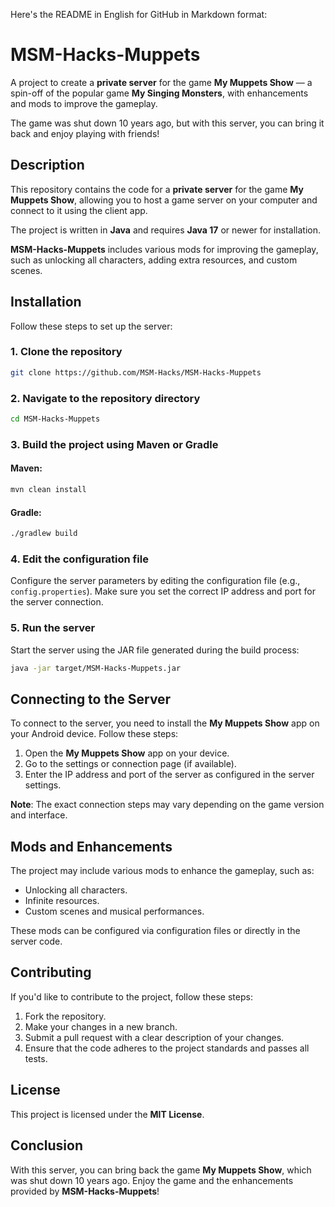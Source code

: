 Here's the README in English for GitHub in Markdown format:

# MSM-Hacks-Muppets

A project to create a **private server** for the game **My Muppets Show** — a spin-off of the popular game **My Singing Monsters**, with enhancements and mods to improve the gameplay.

The game was shut down 10 years ago, but with this server, you can bring it back and enjoy playing with friends!

## Description

This repository contains the code for a **private server** for the game **My Muppets Show**, allowing you to host a game server on your computer and connect to it using the client app.

The project is written in **Java** and requires **Java 17** or newer for installation.

**MSM-Hacks-Muppets** includes various mods for improving the gameplay, such as unlocking all characters, adding extra resources, and custom scenes.

## Installation

Follow these steps to set up the server:

### 1. Clone the repository
```bash
git clone https://github.com/MSM-Hacks/MSM-Hacks-Muppets
```

### 2. Navigate to the repository directory
```bash
cd MSM-Hacks-Muppets
```

### 3. Build the project using Maven or Gradle

#### Maven:
```bash
mvn clean install
```

#### Gradle:
```bash
./gradlew build
```

### 4. Edit the configuration file

Configure the server parameters by editing the configuration file (e.g., `config.properties`). Make sure you set the correct IP address and port for the server connection.

### 5. Run the server
Start the server using the JAR file generated during the build process:
```bash
java -jar target/MSM-Hacks-Muppets.jar
```

## Connecting to the Server

To connect to the server, you need to install the **My Muppets Show** app on your Android device. Follow these steps:

1. Open the **My Muppets Show** app on your device.
2. Go to the settings or connection page (if available).
3. Enter the IP address and port of the server as configured in the server settings.

**Note**: The exact connection steps may vary depending on the game version and interface.

## Mods and Enhancements

The project may include various mods to enhance the gameplay, such as:
- Unlocking all characters.
- Infinite resources.
- Custom scenes and musical performances.

These mods can be configured via configuration files or directly in the server code.

## Contributing

If you'd like to contribute to the project, follow these steps:

1. Fork the repository.
2. Make your changes in a new branch.
3. Submit a pull request with a clear description of your changes.
4. Ensure that the code adheres to the project standards and passes all tests.

## License

This project is licensed under the **MIT License**.

## Conclusion

With this server, you can bring back the game **My Muppets Show**, which was shut down 10 years ago. Enjoy the game and the enhancements provided by **MSM-Hacks-Muppets**!

